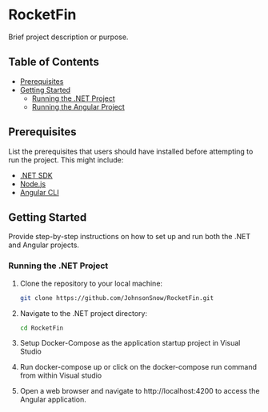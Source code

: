 # RocketFin

Brief project description or purpose.

## Table of Contents

- [Prerequisites](#prerequisites)
- [Getting Started](#getting-started)
  - [Running the .NET Project](#running-the-net-project)
  - [Running the Angular Project](#running-the-angular-project)

## Prerequisites

List the prerequisites that users should have installed before attempting to run the project. This might include:

- [.NET SDK](https://dotnet.microsoft.com/download/dotnet)
- [Node.js](https://nodejs.org/)
- [Angular CLI](https://angular.io/cli)

## Getting Started

Provide step-by-step instructions on how to set up and run both the .NET and Angular projects.

### Running the .NET Project

1. Clone the repository to your local machine:

   ```bash
   git clone https://github.com/JohnsonSnow/RocketFin.git

2. Navigate to the .NET project directory:
   ```bash
   cd RocketFin
   
3. Setup Docker-Compose as the application startup project in Visual Studio
4. Run docker-compose up or click on the docker-compose run command from within Visual studio

5. Open a web browser and navigate to http://localhost:4200 to access the Angular application.
